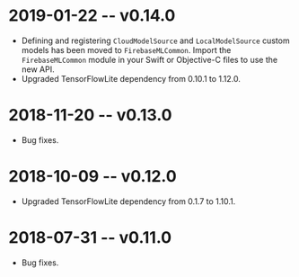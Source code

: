 # 2019-01-22 -- v0.14.0
- Defining and registering `CloudModelSource` and `LocalModelSource` custom models has
  been moved to `FirebaseMLCommon`. Import the `FirebaseMLCommon` module in your
  Swift or Objective-C files to use the new API.
- Upgraded TensorFlowLite dependency from 0.10.1 to 1.12.0.

# 2018-11-20 -- v0.13.0
- Bug fixes.

# 2018-10-09 -- v0.12.0
- Upgraded TensorFlowLite dependency from 0.1.7 to 1.10.1.

# 2018-07-31 -- v0.11.0
- Bug fixes.
